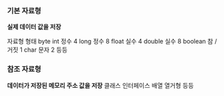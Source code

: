 ### 기본 자료형
**실제 데이터 값을 저장**

자료형 형태 byte
int 정수 4
long 정수 8
float 실수 4
double 실수 8
boolean 참 / 거짓 1
char 문자 2
등등
### 참조 자료형
**데이터가 저장된 메모리 주소 값을 저장**
클래스
인터페이스
배열
열거형
등등